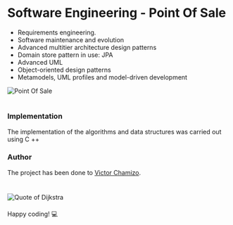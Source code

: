 # Software Engineering - Point Of Sale
- Requirements engineering.
- Software maintenance and evolution
- Advanced multitier architecture design patterns
- Domain store pattern in use: JPA
- Advanced UML
- Object-oriented design patterns
- Metamodels, UML profiles and model-driven development

![Point Of Sale](https://i.pinimg.com/originals/48/13/76/4813768a889df6c6182df49fe7476cd5.gif)

# 
 
### Implementation
The implementation of the algorithms and data structures was carried out using C ++
 
### Author
The project has been done to [Victor Chamizo](https://github.com/vctorChamizo).
 
# 
 
![Quote of Dijkstra](https://i.pinimg.com/originals/e3/02/aa/e302aa942e8f2099a313b8137c0f4881.jpg)

#### 

Happy coding! 💻
